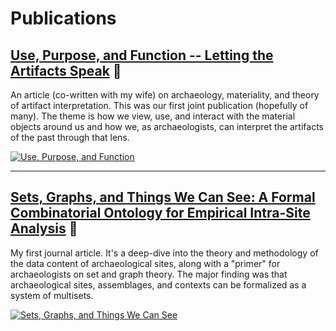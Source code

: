 # Publications

## [Use, Purpose, and Function -- Letting the Artifacts Speak](https://www.mdpi.com/2571-9408/3/3/34) :link:

An article (co-written with my wife) on archaeology, materiality, and theory of
artifact interpretation. This was our first joint publication (hopefully of
many). The theme is how we view, use, and interact with the material objects
around us and how we, as archaeologists, can interpret the artifacts of the
past through that lens.

[![Use, Purpose, and
Function](images/UPF_thumb.png)](https://www.mdpi.com/2571-9408/3/3/34)

---

## [Sets, Graphs, and Things We Can See: A Formal Combinatorial Ontology for Empirical Intra-Site Analysis](https://journal.caa-international.org/articles/10.5334/jcaa.16/) :link:

My first journal article. It's a deep-dive into the theory and methodology of
the data content of archaeological sites, along with a "primer" for
archaeologists on set and graph theory. The major finding was that
archaeological sites, assemblages, and contexts can be formalized as a system
of multisets.

[![Sets, Graphs, and Things We Can
See](images/JCAA_thumb.png)](https://journal.caa-international.org/articles/10.5334/jcaa.16/)
